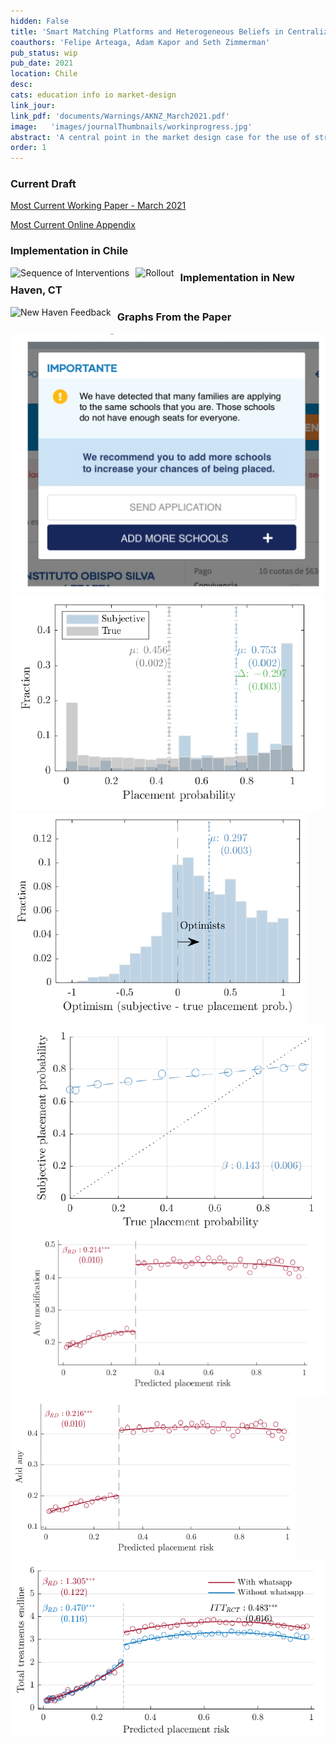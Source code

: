 ```yaml
---
hidden: False
title: 'Smart Matching Platforms and Heterogeneous Beliefs in Centralized School Choice'
coauthors: 'Felipe Arteaga, Adam Kapor and Seth Zimmerman'
pub_status: wip
pub_date: 2021
location: Chile
desc:
cats: education info io market-design
link_jour:
link_pdf: 'documents/Warnings/AKNZ_March2021.pdf'
image:   'images/journalThumbnails/workinprogress.jpg'
abstract: 'A central point in the market design case for the use of strategyproof assignment mechanisms in school choice is that they relieve applicants of the need to strategize on the basis of beliefs about admissions chances. This paper shows that beliefs about admissions chances shape choice outcomes even when the assignment mechanism is strategyproof by influencing the way applicants search for schools, and that smart matching platforms providing live feedback on admissions chances help applicants search more effectively. Motivated by a model in which applicants engage in costly search for schools and over-optimism can lead to under-search, we use data from a large-scale survey of choice participants in Chile to show that learning about schools is hard, that beliefs about admissions chances guide the decision to stop searching, and that applicants systematically underestimate nonplacement risk. We then use RCT and RD research designs to evaluate live feedback policies at scale in the Chilean and New Haven choice systems. We find that 22 percent of applicants submitting applications where risks of nonplacement are high respond to warnings by adding schools to their list, reducing their nonplacement risk by 58 percent. These results replicate across settings and over time. We conclude that reducing the strategic burden of school choice requires not just strategyproofness inside the centralized system, but also choice supports for the strategic decisions that inevitably remain outside of it.'
order: 1
---
```



### Current Draft

[Most Current Working Paper - March 2021](../work/documents/Warnings/AKNZ_March2021.pdf)

[Most Current Online Appendix](../work/documents/Warnings/OnlineAppendix.pdf)


### Implementation in Chile

<img src="../work/documents/Warnings/sequence.png"
     alt="Sequence of Interventions"
     style="float: left; margin-right: 10px;" />


<img src="../work/documents/Warnings/rollout.png"
          alt="Rollout"
          style="float: left; margin-right: 10px;" />


### Implementation in New Haven, CT

<img src="../work/documents/Warnings/NewHaven_Warning.png"
          alt="New Haven Feedback"
          style="float: left; margin-right: 10px;" />





### Graphs From the Paper


<div class='full'>
  <div class='row'>
    <div class='large-12 columns'>
      <div class='mod modBoxedSlider'>
        <div class='slides'>
        <div class='slide'>
          <img alt="" src="documents/Warnings/figure_0.png" />
        </div>
        <div class='slide'>
          <img alt="" src="documents/Warnings/figure_1.png" />
        </div>
          <div class='slide'>
            <img alt="" src="documents/Warnings/figure_2.png" />
          </div>
          <div class='slide'>
            <img alt="" src="documents/Warnings/figure_3.png" />
          </div>
          <div class='slide'>
            <img alt="" src="documents/Warnings/figure_4a.png" />
          </div>
          <div class='slide'>
            <img alt="" src="documents/Warnings/figure_4b.png" />
          </div>
          <div class='slide'>
            <img alt="" src="documents/Warnings/figure_5.png" />
          </div>
        </div>
      </div>
    </div>
  </div>
